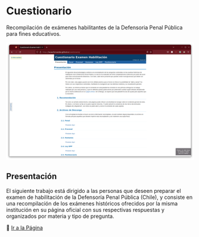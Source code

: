 # Cuestionario

Recompilación de exámenes habilitantes de la Defensoria Penal Pública
para fines educativos.

![Captura de Pantalla](home.png)

## Presentación

El siguiente trabajo está dirigido a las personas que deseen preparar
el examen de habilitación de la Defensoría Penal Pública (Chile), y
consiste en una recompilación de los exámenes históricos ofrecidos por
la misma institución en su página oficial con sus respectivas
respuestas y organizados por materia y tipo de pregunta.

📑 [Ir a la Página](https://lucascfernandez.github.io/cuestionario/)
